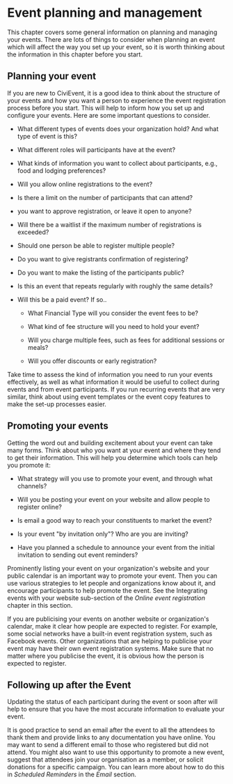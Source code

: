 Event planning and management
=============================

This chapter covers some general information on planning and managing
your events. There are lots of things to consider when planning an event
which will affect the way you set up your event, so it is worth thinking
about the information in this chapter before you start.

Planning your event
---------------------

If you are new to CiviEvent, it is a good idea to think about the
structure of your events and how you want a person to experience the
event registration process before you start. This will help to inform
how you set up and configure your events. Here are some important
questions to consider.

-   What different types of events does your organization hold? And what
type of event is this?

-   What different roles will participants have at the event?

-   What kinds of information you want to collect about participants, e.g.,
food and lodging preferences?

-   Will you allow online registrations to the event?

-   Is there a limit on the number of participants that can attend?

-    you want to approve registration, or leave it open to anyone?

-   Will there be a waitlist if the maximum number of registrations is
exceeded?

-   Should one person be able to register multiple people?

-   Do you want to give registrants confirmation of registering?

-   Do you want to make the listing of the participants public?

-   Is this an event that repeats regularly with roughly the same details?

-   Will this be a paid event? If so..

    -   What Financial Type will you consider the event fees to be?

    -   What kind of fee structure will you need to hold your event?

    -   Will you charge multiple fees, such as fees for additional sessions
    or meals?

    -   Will you offer discounts or early registration?

Take time to assess the kind of information you need to run your events
effectively, as well as what information it would be useful to collect
during events and from event participants. If you run recurring events
that are very similar, think about using event templates or the event
copy features to make the set-up processes easier.

Promoting your events
-----------------------

Getting the word out and building excitement about your event can take
many forms. Think about who you want at your event and where they tend
to get their information. This will help you determine which tools can
help you promote it:

-   What strategy will you use to promote your event, and through what
    channels?

-   Will you be posting your event on your website and allow people to
    register online?
-   Is email a good way to reach your constituents to market the event?
-   Is your event "by invitation only"? Who are you are inviting?
-   Have you planned a schedule to announce your event from the initial
    invitation to sending out event reminders?

Prominently listing your event on your organization's website and your
public calendar is an important way to promote your event. Then you can
use various strategies to let people and organizations know about it,
and encourage participants to help promote the event. See the
Integrating events with your website sub-section of the *Online event
registration* chapter in this section.

If you are publicising your events on another website or organization's
calendar, make it clear how people are expected to register. For
example, some social networks have a built-in event registration system,
such as Facebook events. Other organizations that are helping to
publicise your event may have their own event registration systems. Make
sure that no matter where you publicise the event, it is obvious how the
person is expected to register.

Following up after the Event
----------------------------

Updating the status of each participant during the event or soon after
will help to ensure that you have the most accurate information to
evaluate your event.

It is good practice to send an email after the event to all the
attendees to thank them and provide links to any documentation you have
online. You may want to send a different email to those who registered
but did not attend. You might also want to use this opportunity to
promote a new event, suggest that attendees join your organisation as a
member, or solicit donations for a specific campaign. You can learn more
about how to do this in *Scheduled Reminders* in the *Email* section.
